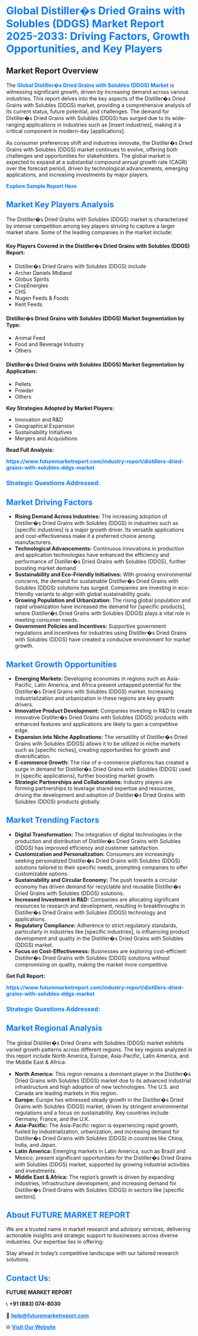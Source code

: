 <h1 style="color: #007BFF;">Global Distiller�s Dried Grains with Solubles (DDGS) Market Report 2025-2033: Driving Factors, Growth Opportunities, and Key Players</h1>

<section id="overview">
<h2>Market Report Overview</h2>
<p>The <a href="https://www.futuremarketreport.com/industry-report/distillers-dried-grains-with-solubles-ddgs-market" style="color: #007BFF; text-decoration: none;"><strong>Global Distiller�s Dried Grains with Solubles (DDGS) Market</strong></a> is witnessing significant growth, driven by increasing demand across various industries. This report delves into the key aspects of the Distiller�s Dried Grains with Solubles (DDGS) market, providing a comprehensive analysis of its current status, future potential, and challenges. The demand for Distiller�s Dried Grains with Solubles (DDGS) has surged due to its wide-ranging applications in industries such as [insert industries], making it a critical component in modern-day [applications].</p>
<p>As consumer preferences shift and industries innovate, the Distiller�s Dried Grains with Solubles (DDGS) market continues to evolve, offering both challenges and opportunities for stakeholders. The global market is expected to expand at a substantial compound annual growth rate (CAGR) over the forecast period, driven by technological advancements, emerging applications, and increasing investments by major players.</p>
</section>

<section id="overview">
<p><a href="https://www.futuremarketreport.com/request-sample/reportId=31304" style="color: #007BFF; text-decoration: none;"><strong>Explore Sample Report Here</strong></a></p>
</section>

<section id="key-players">
<h2 style="color: #007BFF;">Market Key Players Analysis</h2>
<p>The Distiller�s Dried Grains with Solubles (DDGS) market is characterized by intense competition among key players striving to capture a larger market share. Some of the leading companies in the market include:</p>
<h4>Key Players Covered in the Distiller�s Dried Grains with Solubles (DDGS) Report:</h4>
<ul><li>Distiller�s Dried Grains with Solubles (DDGS) include</li><li>Archer Daniels Midland</li><li>Globus Spirits</li><li>CropEnergies</li><li>CHS</li><li>Nugen Feeds &amp; Foods</li><li>Kent Feeds</li></ul>
<h4>Distiller�s Dried Grains with Solubles (DDGS) Market Segmentation by Type:</h4>
<ul><li>Animal Feed</li><li>Food and Beverage Industry</li><li>Others</li></ul>

<h4>Distiller�s Dried Grains with Solubles (DDGS) Market Segmentation by Application:</h4>
<ul><li>Pellets</li><li>Powder</li><li>Others</li></ul>
<p><strong>Key Strategies Adopted by Market Players:</strong></p>
<ul>
<li>Innovation and R&D</li>
<li>Geographical Expansion</li>
<li>Sustainability Initiatives</li>
<li>Mergers and Acquisitions</li>
</ul>
</section>

<section>
<p><strong>Read Full Analysis: </strong></p><a href="https://www.futuremarketreport.com/industry-report/distillers-dried-grains-with-solubles-ddgs-market" style="color: #007BFF; text-decoration: none;"><strong>https://www.futuremarketreport.com/industry-report/distillers-dried-grains-with-solubles-ddgs-market</strong></a>
<h3 style="color: #007BFF;">Strategic Questions Addressed:</h3>
</section>

<section id="driving-factors">
<h2 style="color: #007BFF;">Market Driving Factors</h2>
<ul>
<li><strong>Rising Demand Across Industries:</strong> The increasing adoption of Distiller�s Dried Grains with Solubles (DDGS) in industries such as [specific industries] is a major growth driver. Its versatile applications and cost-effectiveness make it a preferred choice among manufacturers.</li>
<li><strong>Technological Advancements:</strong> Continuous innovations in production and application technologies have enhanced the efficiency and performance of Distiller�s Dried Grains with Solubles (DDGS), further boosting market demand.</li>
<li><strong>Sustainability and Eco-Friendly Initiatives:</strong> With growing environmental concerns, the demand for sustainable Distiller�s Dried Grains with Solubles (DDGS) solutions has surged. Companies are investing in eco-friendly variants to align with global sustainability goals.</li>
<li><strong>Growing Population and Urbanization:</strong> The rising global population and rapid urbanization have increased the demand for [specific products], where Distiller�s Dried Grains with Solubles (DDGS) plays a vital role in meeting consumer needs.</li>
<li><strong>Government Policies and Incentives:</strong> Supportive government regulations and incentives for industries using Distiller�s Dried Grains with Solubles (DDGS) have created a conducive environment for market growth.</li>
</ul>
</section>

<section id="growth-opportunities">
<h2 style="color: #007BFF;">Market Growth Opportunities</h2>
<ul>
<li><strong>Emerging Markets:</strong> Developing economies in regions such as Asia-Pacific, Latin America, and Africa present untapped potential for the Distiller�s Dried Grains with Solubles (DDGS) market. Increasing industrialization and urbanization in these regions are key growth drivers.</li>
<li><strong>Innovative Product Development:</strong> Companies investing in R&D to create innovative Distiller�s Dried Grains with Solubles (DDGS) products with enhanced features and applications are likely to gain a competitive edge.</li>
<li><strong>Expansion into Niche Applications:</strong> The versatility of Distiller�s Dried Grains with Solubles (DDGS) allows it to be utilized in niche markets such as [specific niches], creating opportunities for growth and diversification.</li>
<li><strong>E-commerce Growth:</strong> The rise of e-commerce platforms has created a surge in demand for Distiller�s Dried Grains with Solubles (DDGS) used in [specific applications], further boosting market growth.</li>
<li><strong>Strategic Partnerships and Collaborations:</strong> Industry players are forming partnerships to leverage shared expertise and resources, driving the development and adoption of Distiller�s Dried Grains with Solubles (DDGS) products globally.</li>
</ul>
</section>

<section id="trending-factors">
<h2 style="color: #007BFF;">Market Trending Factors</h2>
<ul>
<li><strong>Digital Transformation:</strong> The integration of digital technologies in the production and distribution of Distiller�s Dried Grains with Solubles (DDGS) has improved efficiency and customer satisfaction.</li>
<li><strong>Customization and Personalization:</strong> Consumers are increasingly seeking personalized Distiller�s Dried Grains with Solubles (DDGS) solutions tailored to their specific needs, prompting companies to offer customizable options.</li>
<li><strong>Sustainability and Circular Economy:</strong> The push towards a circular economy has driven demand for recyclable and reusable Distiller�s Dried Grains with Solubles (DDGS) solutions.</li>
<li><strong>Increased Investment in R&D:</strong> Companies are allocating significant resources to research and development, resulting in breakthroughs in Distiller�s Dried Grains with Solubles (DDGS) technology and applications.</li>
<li><strong>Regulatory Compliance:</strong> Adherence to strict regulatory standards, particularly in industries like [specific industries], is influencing product development and quality in the Distiller�s Dried Grains with Solubles (DDGS) market.</li>
<li><strong>Focus on Cost-Effectiveness:</strong> Businesses are exploring cost-efficient Distiller�s Dried Grains with Solubles (DDGS) solutions without compromising on quality, making the market more competitive.</li>
</ul>
</section>

<section>
<p><strong>Get Full Report: </strong></p><a href="https://www.futuremarketreport.com/industry-report/distillers-dried-grains-with-solubles-ddgs-market" style="color: #007BFF; text-decoration: none;"><strong>https://www.futuremarketreport.com/industry-report/distillers-dried-grains-with-solubles-ddgs-market</strong></a>
<h3 style="color: #007BFF;">Strategic Questions Addressed:</h3>
</section>


<section id="regional-analysis">
<h2 style="color: #007BFF;">Market Regional Analysis</h2>
<p>The global Distiller�s Dried Grains with Solubles (DDGS) market exhibits varied growth patterns across different regions. The key regions analyzed in this report include North America, Europe, Asia-Pacific, Latin America, and the Middle East & Africa:</p>
<ul>
<li><strong>North America:</strong> This region remains a dominant player in the Distiller�s Dried Grains with Solubles (DDGS) market due to its advanced industrial infrastructure and high adoption of new technologies. The U.S. and Canada are leading markets in this region.</li>
<li><strong>Europe:</strong> Europe has witnessed steady growth in the Distiller�s Dried Grains with Solubles (DDGS) market, driven by stringent environmental regulations and a focus on sustainability. Key countries include Germany, France, and the U.K.</li>
<li><strong>Asia-Pacific:</strong> The Asia-Pacific region is experiencing rapid growth, fueled by industrialization, urbanization, and increasing demand for Distiller�s Dried Grains with Solubles (DDGS) in countries like China, India, and Japan.</li>
<li><strong>Latin America:</strong> Emerging markets in Latin America, such as Brazil and Mexico, present significant opportunities for the Distiller�s Dried Grains with Solubles (DDGS) market, supported by growing industrial activities and investments.</li>
<li><strong>Middle East & Africa:</strong> The region’s growth is driven by expanding industries, infrastructure development, and increasing demand for Distiller�s Dried Grains with Solubles (DDGS) in sectors like [specific sectors].</li>
</ul>
</section>

<footer>
<h2 style="color: #007BFF;">About FUTURE MARKET REPORT</h2>
<p>We are a trusted name in market research and advisory services, delivering actionable insights and strategic support to businesses across diverse industries. Our expertise lies in offering:</p>

<p>Stay ahead in today’s competitive landscape with our tailored research solutions.</p>

<h2 style="color: #007BFF;">Contact Us:</h2>
<p><strong>FUTURE MARKET REPORT</strong></p>
<p>📞 <strong>+91 (883) 074-8030</strong></p>
<p>📧 <strong><a href="mailto:help@futuremarketreport.com" style="color: #007BFF;">help@futuremarketreport.com</a></strong></p>
<p>🌐 <strong><a href="https://www.futuremarketreport.com/" style="color: #007BFF;">Visit Our Website</a></strong></p>
</footer>